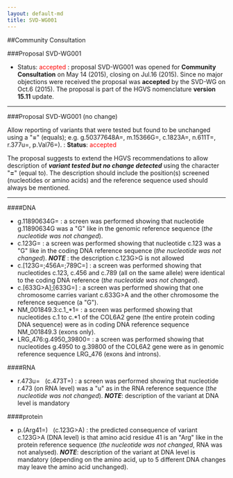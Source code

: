 ```yaml
---
layout: default-md
title: SVD-WG001
---
```


##Community Consultation

###Proposal SVD-WG001

*	Status: <font color="red">accepted</font>
	:	proposal SVD-WG001 was opened for **Community Consultation** on May 14 (2015), closing on Jul.16 (2015). Since no major objections were received the proposal was **accepted** by the SVD-WG on Oct.6 (2015). The proposal is part of the HGVS nomenclature **version 15.11** update.

* * * 

###Proposal SVD-WG001 (no change)

Allow reporting of variants that were tested but found to be unchanged using a "**=**" (equals); e.g. g.50377648A=, m.15366G=, c.1823A=, n.611T=, r.377u=, p.Val76=). 
	:	**Status**: <font color="red">accepted</font> 

The proposal suggests to extend the HGVS recommendations to allow description of _**variant tested but no change detected**_ using the character "**=**" (equal to). The description should include the position(s) screened (nucleotides or amino acids) and the reference sequence used should always be mentioned.

* * *

####DNA

*	g.11890634G=
	:	a screen was performed showing that nucleotide g.11890634G was a "G" like in the genomic reference sequence (_the nucleotide was not changed_).
*	c.123G=
	:	a screen was performed showing that nucleotide c.123 was a "G" like in the coding DNA reference sequence (_the nucleotide was not changed_).
		_**NOTE**_	:	the description c.123G>G is not allowed
*	c.[123G=;456A=;789C=]
	:	a screen was performed showing that nucleotides c.123, c.456 and c.789 (all on the same allele) were identical to the coding DNA reference (_the nucleotide was not changed_).
*	c.[633G>A];[633G=]
	:	a screen was performed showing that one chromosome carries variant c.633G>A and the other chromosome the reference sequence (a "G").
*	NM_001849.3:c.1_*1=
	:	a screen was performed showing that nucleotides c.1 to c.*1 of the COL6A2 gene (the entire protein coding DNA sequence) were as in coding DNA reference sequence NM_001849.3 (exons only).
*	LRG_476:g.4950_39800=
	:	a screen was performed showing that nucleotides g.4950 to g.39800 of the COL6A2 gene were as in genomic reference sequence LRG_476 (exons ànd introns).

####RNA

*	r.473u= &nbsp; (c.473T=)
	:	a screen was performed showing that nucleotide r.473 (on RNA level) was a "u" as in the RNA reference sequence (_the nucleotide was not changed_).
	_**NOTE**_:	description of the variant at DNA level is mandatory 

####protein

*	p.(Arg41=) &nbsp; (c.123G>A)
	:	the predicted consequence of variant c.123G>A (DNA level) is that amino acid residue 41 is an "Arg" like in the protein reference sequence (_the nucleotide was not changed_, RNA was not analysed).
	_**NOTE**_:	description of the variant at DNA level is mandatory (depending on the amino acid, up to 5 different DNA changes may leave the amino acid unchanged).
